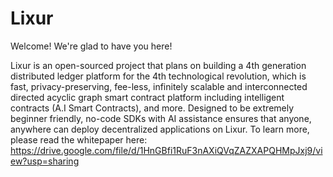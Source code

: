 # Lixur

Welcome! We're glad to have you here!

Lixur is an open-sourced project that plans on building a 4th generation distributed ledger platform for the 4th technological revolution, which is fast, privacy-preserving, fee-less, infinitely scalable and interconnected directed acyclic graph smart contract platform including intelligent contracts (A.I Smart Contracts), and more. Designed to be extremely beginner friendly, no-code SDKs with AI assistance ensures that anyone, anywhere can deploy decentralized applications on Lixur.
To learn more, please read the whitepaper here: https://drive.google.com/file/d/1HnGBfi1RuF3nAXiQVqZAZXAPQHMpJxj9/view?usp=sharing
